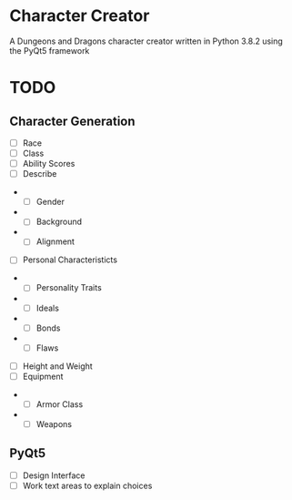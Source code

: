 # Character Creator
A Dungeons and Dragons character creator written in Python 3.8.2 using the PyQt5 framework

# TODO
## Character Generation
- [ ] Race
- [ ] Class
- [ ] Ability Scores
- [ ] Describe
- - [ ] Gender
- - [ ] Background
- - [ ] Alignment
- [ ] Personal Characteristicts
- - [ ] Personality Traits
- - [ ] Ideals
- - [ ] Bonds
- - [ ] Flaws
- [ ] Height and Weight
- [ ] Equipment
- - [ ] Armor Class
- - [ ] Weapons

## PyQt5
- [ ] Design Interface
- [ ] Work text areas to explain choices